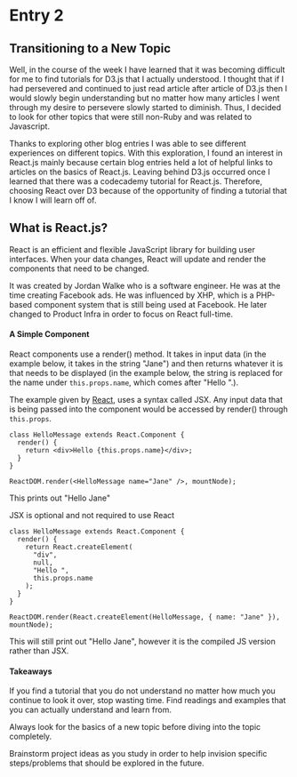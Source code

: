 # Entry 2
## Transitioning to a New Topic
 Well, in the course of the week I have learned that it was becoming difficult for me to find tutorials for D3.js that I actually understood. I thought that if I had persevered and continued to just read article after article of D3.js then I would slowly begin understanding but no matter how many articles I went through my desire to persevere slowly started to diminish. Thus, I decided to look for other topics that were still non-Ruby and was related to Javascript.

Thanks to exploring other blog entries I was able to see different experiences on different topics. With this exploration, I found an interest in React.js mainly because certain blog entries held a lot of helpful links to articles on the basics of React.js. Leaving behind D3.js occurred once I learned that there was a codecademy tutorial for React.js. Therefore, choosing React over D3 because of the opportunity of finding a tutorial that I know I will learn off of.

## What is React.js?
React is an efficient and flexible JavaScript library for building user interfaces. When your data changes, React will update and render the components that need to be changed.

It was created by Jordan Walke who is a software engineer. He was at the time creating Facebook ads. He was influenced by XHP, which is a PHP-based component system that is still being used at Facebook. He later changed to Product Infra in order to focus on React full-time.

#### A Simple Component
React components use a render() method. It takes in input data (in the example below, it takes in the string "Jane") and then returns whatever it is that needs to be displayed (in the example below, the string is replaced for the name under ```this.props.name```, which comes after "Hello ".). 

The example given by [React](https://facebook.github.io/react/), uses a syntax called JSX. Any input data that is being passed into the component would be accessed by render() through ```this.props```.
```
class HelloMessage extends React.Component {
  render() {
    return <div>Hello {this.props.name}</div>;
  }
}

ReactDOM.render(<HelloMessage name="Jane" />, mountNode);
```
This prints out "Hello Jane"

JSX is optional and not required to use React
```
class HelloMessage extends React.Component {
  render() {
    return React.createElement(
      "div",
      null,
      "Hello ",
      this.props.name
    );
  }
}

ReactDOM.render(React.createElement(HelloMessage, { name: "Jane" }), mountNode);
```
This will still print out "Hello Jane", however it is the compiled JS version rather than JSX.

#### Takeaways
 If you find a tutorial that you do not understand no matter how much you continue to look it over, stop wasting time. Find readings and examples that you can actually understand and learn from.

 Always look for the basics of a new topic before diving into the topic completely.

 Brainstorm project ideas as you study in order to help invision specific steps/problems that should be explored in the future.






